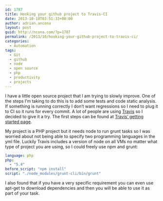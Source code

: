 ```yaml
---
id: 1787
title: Hooking your github project to Travis-CI
date: 2013-10-10T03:51:33+00:00
author: adrian.ancona
layout: post
guid: http://ncona.com/?p=1787
permalink: /2013/10/hooking-your-github-project-to-travis-ci/
categories:
  - Automation
tags:
  - Git
  - github
  - node
  - open source
  - php
  - productivity
  - projects
---
```

I have a little open source project that I am trying to slowly improve. One of the steps I&#8217;m taking to do this is to add some tests and code static analysis. If something is running correctly I don&#8217;t want regressions so I need to plug it to CI so it runs for every commit. A lot of people are using [Travis](https://travis-ci.org/ "Travis CI") so I decided to give it a try. The first steps can be found at [Travis&#8217; getting started page](http://about.travis-ci.org/docs/user/getting-started/ "Travis getting started").

My project is a PHP project but it needs node to run grunt tasks so I was worried about not being able to specify two programming languages in the yml file. Luckily Travis includes a version of node on all VMs no matter what type of project you are using, so I could freely use npm and grunt:

```yml
language: php
php:
  - "5.4"
before_script: "npm install"
script: "./node_modules/grunt-cli/bin/grunt"
```

I also found that if you have a very specific requirement you can even use apt-get to download dependencies and then you will be able to use it as part of your task.

<!--more-->
